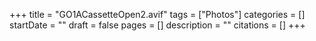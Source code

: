 +++
title = "GO1ACassetteOpen2.avif"
tags = ["Photos"]
categories = []
startDate = ""
draft = false
pages = []
description = ""
citations = []
+++
